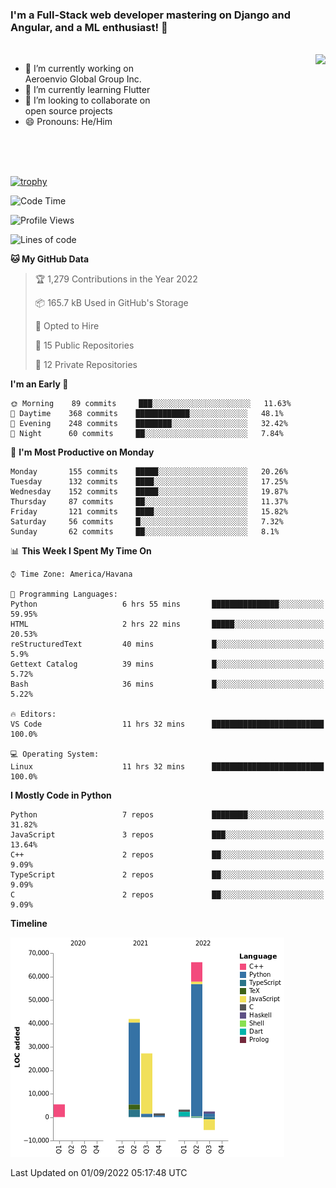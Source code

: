 ### I'm a Full-Stack web developer mastering on Django and Angular, and a ML enthusiast!  👋

<br/>

<img align="right" height="250"  src="https://media1.giphy.com/media/qgQUggAC3Pfv687qPC/giphy.gif?cid=ecf05e470ttfxgsj072btembitu1zn4ti3t3cdyg4jo5b3by&rid=giphy.gif&ct=g" />

 <div style="width:50%">
    <ul>
      <li>🔭 I’m currently working on Aeroenvio Global Group Inc.</li>
      <li>🌱 I’m currently learning Flutter</li>
      <li>👯 I’m looking to collaborate on open source projects</li>
      <li>😄 Pronouns: He/Him</li>
<!--       <li>⚡ Fun fact: I started my first professional project for a company as web dev without knowing any JS </li> -->
    </ul>
  </div>
  
<br/><br/><br/>

[![trophy](https://github-profile-trophy.vercel.app/?username=dfg-98&row=3&column=3&theme=monokai)](https://github.com/ryo-ma/github-profile-trophy)


<!--START_SECTION:waka-->
![Code Time](http://img.shields.io/badge/Code%20Time-422%20hrs%2039%20mins-blue)

![Profile Views](http://img.shields.io/badge/Profile%20Views-0-blue)

![Lines of code](https://img.shields.io/badge/From%20Hello%20World%20I%27ve%20Written-142%20Thousand%20lines%20of%20code-blue)

**🐱 My GitHub Data** 

> 🏆 1,279 Contributions in the Year 2022
 > 
> 📦 165.7 kB Used in GitHub's Storage 
 > 
> 💼 Opted to Hire
 > 
> 📜 15 Public Repositories 
 > 
> 🔑 12 Private Repositories  
 > 
**I'm an Early 🐤** 

```text
🌞 Morning    89 commits     ███░░░░░░░░░░░░░░░░░░░░░░   11.63% 
🌆 Daytime    368 commits    ████████████░░░░░░░░░░░░░   48.1% 
🌃 Evening    248 commits    ████████░░░░░░░░░░░░░░░░░   32.42% 
🌙 Night      60 commits     ██░░░░░░░░░░░░░░░░░░░░░░░   7.84%

```
📅 **I'm Most Productive on Monday** 

```text
Monday       155 commits    █████░░░░░░░░░░░░░░░░░░░░   20.26% 
Tuesday      132 commits    ████░░░░░░░░░░░░░░░░░░░░░   17.25% 
Wednesday    152 commits    █████░░░░░░░░░░░░░░░░░░░░   19.87% 
Thursday     87 commits     ██░░░░░░░░░░░░░░░░░░░░░░░   11.37% 
Friday       121 commits    ████░░░░░░░░░░░░░░░░░░░░░   15.82% 
Saturday     56 commits     █░░░░░░░░░░░░░░░░░░░░░░░░   7.32% 
Sunday       62 commits     ██░░░░░░░░░░░░░░░░░░░░░░░   8.1%

```


📊 **This Week I Spent My Time On** 

```text
⌚︎ Time Zone: America/Havana

💬 Programming Languages: 
Python                   6 hrs 55 mins       ███████████████░░░░░░░░░░   59.95% 
HTML                     2 hrs 22 mins       █████░░░░░░░░░░░░░░░░░░░░   20.53% 
reStructuredText         40 mins             █░░░░░░░░░░░░░░░░░░░░░░░░   5.9% 
Gettext Catalog          39 mins             █░░░░░░░░░░░░░░░░░░░░░░░░   5.72% 
Bash                     36 mins             █░░░░░░░░░░░░░░░░░░░░░░░░   5.22%

🔥 Editors: 
VS Code                  11 hrs 32 mins      █████████████████████████   100.0%

💻 Operating System: 
Linux                    11 hrs 32 mins      █████████████████████████   100.0%

```

**I Mostly Code in Python** 

```text
Python                   7 repos             ████████░░░░░░░░░░░░░░░░░   31.82% 
JavaScript               3 repos             ███░░░░░░░░░░░░░░░░░░░░░░   13.64% 
C++                      2 repos             ██░░░░░░░░░░░░░░░░░░░░░░░   9.09% 
TypeScript               2 repos             ██░░░░░░░░░░░░░░░░░░░░░░░   9.09% 
C                        2 repos             ██░░░░░░░░░░░░░░░░░░░░░░░   9.09%

```


**Timeline**

![Chart not found](https://raw.githubusercontent.com/dfg-98/dfg-98/main/charts/bar_graph.png) 


 Last Updated on 01/09/2022 05:17:48 UTC
<!--END_SECTION:waka-->
